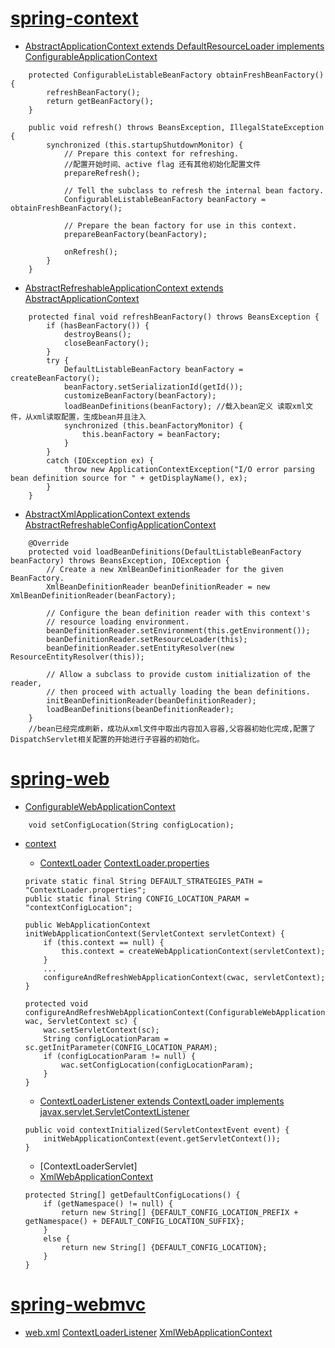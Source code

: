 

# [spring-context][spring-context]
- [AbstractApplicationContext extends DefaultResourceLoader
		implements ConfigurableApplicationContext][AbstractApplicationContext]
```
	protected ConfigurableListableBeanFactory obtainFreshBeanFactory() {
		refreshBeanFactory();
		return getBeanFactory();
	}

	public void refresh() throws BeansException, IllegalStateException {
		synchronized (this.startupShutdownMonitor) {
			// Prepare this context for refreshing.
			//配置开始时间、active flag 还有其他初始化配置文件
			prepareRefresh();

			// Tell the subclass to refresh the internal bean factory.
			ConfigurableListableBeanFactory beanFactory = obtainFreshBeanFactory();

			// Prepare the bean factory for use in this context.
			prepareBeanFactory(beanFactory);

			onRefresh();	
		}
	}
```
- [AbstractRefreshableApplicationContext extends AbstractApplicationContext][AbstractRefreshableApplicationContext]
```124
	protected final void refreshBeanFactory() throws BeansException {
		if (hasBeanFactory()) {
			destroyBeans();
			closeBeanFactory();
		}
		try {
			DefaultListableBeanFactory beanFactory = createBeanFactory();
			beanFactory.setSerializationId(getId());
			customizeBeanFactory(beanFactory);
			loadBeanDefinitions(beanFactory); //载入bean定义 读取xml文件，从xml读取配置，生成bean并且注入
			synchronized (this.beanFactoryMonitor) {
				this.beanFactory = beanFactory;
			}
		}
		catch (IOException ex) {
			throw new ApplicationContextException("I/O error parsing bean definition source for " + getDisplayName(), ex);
		}
	}
```
- [AbstractXmlApplicationContext extends AbstractRefreshableConfigApplicationContext][AbstractXmlApplicationContext]
```
	@Override
	protected void loadBeanDefinitions(DefaultListableBeanFactory beanFactory) throws BeansException, IOException {
		// Create a new XmlBeanDefinitionReader for the given BeanFactory.
		XmlBeanDefinitionReader beanDefinitionReader = new XmlBeanDefinitionReader(beanFactory);

		// Configure the bean definition reader with this context's
		// resource loading environment.
		beanDefinitionReader.setEnvironment(this.getEnvironment());
		beanDefinitionReader.setResourceLoader(this);
		beanDefinitionReader.setEntityResolver(new ResourceEntityResolver(this));

		// Allow a subclass to provide custom initialization of the reader,
		// then proceed with actually loading the bean definitions.
		initBeanDefinitionReader(beanDefinitionReader);
		loadBeanDefinitions(beanDefinitionReader);
	}
	//bean已经完成刷新，成功从xml文件中取出内容加入容器,父容器初始化完成,配置了DispatchServlet相关配置的开始进行子容器的初始化。
```

# [spring-web][spring-web]
- [ConfigurableWebApplicationContext][ConfigurableWebApplicationContext]
```95
	void setConfigLocation(String configLocation);
```
- [context][context]
	- [ContextLoader][ContextLoader] [ContextLoader.properties][ContextLoader.properties]
	```260
	private static final String DEFAULT_STRATEGIES_PATH = "ContextLoader.properties";
	public static final String CONFIG_LOCATION_PARAM = "contextConfigLocation";

	public WebApplicationContext initWebApplicationContext(ServletContext servletContext) {
		if (this.context == null) {
			this.context = createWebApplicationContext(servletContext);
		}
		...
		configureAndRefreshWebApplicationContext(cwac, servletContext);
	}
		
	protected void configureAndRefreshWebApplicationContext(ConfigurableWebApplicationContext wac, ServletContext sc) {
		wac.setServletContext(sc);
		String configLocationParam = sc.getInitParameter(CONFIG_LOCATION_PARAM);
		if (configLocationParam != null) {
			wac.setConfigLocation(configLocationParam);
		}
	}
	```
        
	- [ContextLoaderListener extends ContextLoader implements javax.servlet.ServletContextListener][ContextLoaderListener]
	```102
	public void contextInitialized(ServletContextEvent event) {
		initWebApplicationContext(event.getServletContext());
	}
	```
	- [ContextLoaderServlet] <!-- Log4jConfigServlet ContextLoaderPlugIn-->
	- [XmlWebApplicationContext][XmlWebApplicationContext]
	```
	protected String[] getDefaultConfigLocations() {
		if (getNamespace() != null) {
			return new String[] {DEFAULT_CONFIG_LOCATION_PREFIX + getNamespace() + DEFAULT_CONFIG_LOCATION_SUFFIX};
		}
		else {
			return new String[] {DEFAULT_CONFIG_LOCATION};
		}
	}
	```

# [spring-webmvc][spring-webmvc]
- [web.xml][web.xml] [ContextLoaderListener][ContextLoaderListener] [XmlWebApplicationContext][XmlWebApplicationContext]

[spring-context]: spring-context
[AbstractApplicationContext]: spring-context/src/main/java/org/springframework/context/support/AbstractApplicationContext.java
[AbstractRefreshableApplicationContext]: spring-context/src/main/java/org/springframework/context/support/AbstractRefreshableApplicationContext.java
[AbstractXmlApplicationContext]: spring-context/src/main/java/org/springframework/context/support/AbstractXmlApplicationContext.java

[spring-web]: spring-web
[context]: spring-web/src/main/java/org/springframework/web/context
[ConfigurableWebApplicationContext]: spring-web/src/main/java/org/springframework/web/context/ConfigurableWebApplicationContext.java
[ContextLoader]: spring-web/src/main/java/org/springframework/web/context/ContextLoader.java
[ContextLoaderListener]: spring-web/src/main/java/org/springframework/web/context/ContextLoaderListener.java
[XmlWebApplicationContext]: spring-web/src/main/java/org/springframework/web/context/support/XmlWebApplicationContext.java
[ContextLoader.properties]: spring-web/src/main/resources/org/springframework/web/context/ContextLoader.properties
<!-- org.springframework.web.context.WebApplicationContext=org.springframework.web.context.support.XmlWebApplicationContext
 -->

[spring-webmvc]: spring-webmvc
[web.xml]: spring-webmvc/src/test/resources/org/springframework/web/context/WEB-INF/web.xml


<!-- spring.factories -->